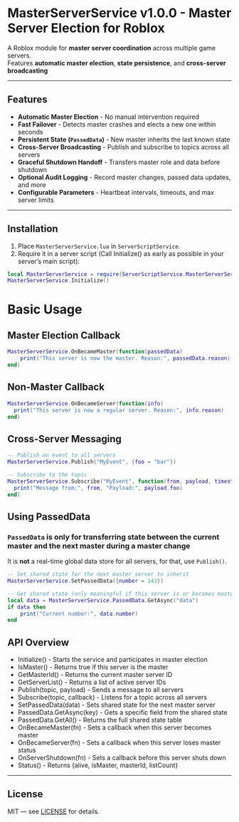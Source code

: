 # MasterServerService v1.0.0 - Master Server Election for Roblox

A Roblox module for **master server coordination** across multiple game servers.  
Features **automatic master election**, **state persistence**, and **cross-server broadcasting**

---

## **Features**
- **Automatic Master Election** - No manual intervention required
- **Fast Failover** - Detects master crashes and elects a new one within seconds
- **Persistent State (`PassedData`)** - New master inherits the last known state
- **Cross-Server Broadcasting** - Publish and subscribe to topics across all servers
- **Graceful Shutdown Handoff** - Transfers master role and data before shutdown
- **Optional Audit Logging** - Record master changes, passed data updates, and more
- **Configurable Parameters** - Heartbeat intervals, timeouts, and max server limits

---

## **Installation**
1. Place `MasterServerService.lua` in `ServerScriptService`.
2. Require it in a server script (Call Initialize() as early as possible in your server’s main script):
```lua
local MasterServerService = require(ServerScriptService.MasterServerService)
MasterServerService.Initialize()
```

# Basic Usage

## Master Election Callback
```lua
MasterServerService.OnBecameMaster(function(passedData)
    print("This server is now the master. Reason:", passedData.reason)
end)
```

## Non-Master Callback
```lua
MasterServerService.OnBecameServer(function(info)
  print("This server is now a regular server. Reason:", info.reason)
end)
```

## Cross-Server Messaging
```lua
-- Publish an event to all servers
MasterServerService.Publish("MyEvent", {foo = "bar"})

-- Subscribe to the topic
MasterServerService.Subscribe("MyEvent", function(from, payload, timestamp)
  print("Message from:", from, "Payload:", payload.foo)
end)
```

## Using PassedData
### `PassedData` is **only** for transferring state between the current master and the next master during a master change
It is **not** a real-time global data store for all servers, for that, use `Publish()`.
```lua
-- Set shared state for the next master server to inherit
MasterServerService.SetPassedData({number = 143})

-- Get shared state (only meaningful if this server is or becomes master)
local data = MasterServerService.PassedData.GetAsync("data")
if data then
    print("Current number:", data.number)
end
```
## API Overview
- Initialize() - Starts the service and participates in master election
- IsMaster() - Returns true if this server is the master
- GetMasterId() - Returns the current master server ID
- GetServerList() - Returns a list of active server IDs
- Publish(topic, payload) - Sends a message to all servers
- Subscribe(topic, callback) - Listens for a topic across all servers
- SetPassedData(data) - Sets shared state for the next master server
- PassedData.GetAsync(key) - Gets a specific field from the shared state
- PassedData.GetAll() - Returns the full shared state table
- OnBecameMaster(fn) - Sets a callback when this server becomes master
- OnBecameServer(fn) - Sets a callback when this server loses master status
- OnServerShutdown(fn) - Sets a callback before this server shuts down
- Status() - Returns {alive, isMaster, masterId, listCount}

---

## License

MIT — see [LICENSE](LICENSE) for details.
